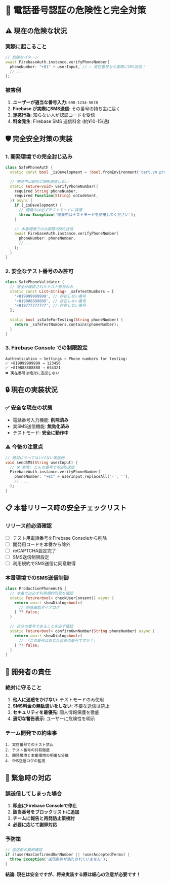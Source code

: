 # 🚨 電話番号認証の危険性と完全対策

## ⚠️ **現在の危険な状況**

### 実際に起こること
```dart
// 危険なパターン
await FirebaseAuth.instance.verifyPhoneNumber(
  phoneNumber: "+81" + userInput, // ← 実在番号なら実際にSMS送信！
  // ...
);
```

### 被害例
1. **ユーザーが適当な番号入力**: `090-1234-5678`
2. **Firebase が実際にSMS送信**: その番号の持ち主に届く
3. **迷惑行為**: 知らない人が認証コードを受信
4. **料金発生**: Firebase SMS 送信料金 (約¥10-15/通)

## 🛡️ **完全安全対策の実装**

### 1. 開発環境での完全封じ込み
```dart
class SafePhoneAuth {
  static const bool _isDevelopment = !bool.fromEnvironment('dart.vm.product');
  
  // 開発中は絶対にSMS送信しない
  static Future<void> verifyPhoneNumber({
    required String phoneNumber,
    required Function(String) onCodeSent,
  }) async {
    if (_isDevelopment) {
      // 開発中は必ずテストモードに誘導
      throw Exception('開発中はテストモードを使用してください');
    }
    
    // 本番環境でのみ実際のSMS送信
    await FirebaseAuth.instance.verifyPhoneNumber(
      phoneNumber: phoneNumber,
      // ...
    );
  }
}
```

### 2. 安全なテスト番号のみ許可
```dart
class SafePhoneValidator {
  // 安全が確認されたテスト番号のみ
  static const List<String> _safeTestNumbers = [
    '+819999999999', // 存在しない番号
    '+819888888888', // 存在しない番号
    '+819777777777', // 存在しない番号
  ];
  
  static bool isSafeForTesting(String phoneNumber) {
    return _safeTestNumbers.contains(phoneNumber);
  }
}
```

### 3. Firebase Console での制限設定
```
Authentication → Settings → Phone numbers for testing:
✅ +819999999999 → 123456
✅ +819888888888 → 654321
❌ 実在番号は絶対に追加しない
```

## 🔒 **現在の実装状況**

### ✅ 安全な現在の状態
- 電話番号入力機能: **削除済み**
- 実SMS送信機能: **無効化済み**
- テストモード: **安全に動作中**

### ⚠️ 今後の注意点
```dart
// 絶対にやってはいけない実装例
void sendSMS(String userInput) {
  // ❌ 危険: どんな番号でもSMS送信
  FirebaseAuth.instance.verifyPhoneNumber(
    phoneNumber: "+81" + userInput.replaceAll('-', ''),
    // ...
  );
}
```

## 📋 **本番リリース時の安全チェックリスト**

### リリース前必須確認
- [ ] テスト用電話番号をFirebase Consoleから削除
- [ ] 開発用コードを本番から除外
- [ ] reCAPTCHA設定完了
- [ ] SMS送信制限設定
- [ ] 利用規約でSMS送信に同意取得

### 本番環境でのSMS送信制御
```dart
class ProductionPhoneAuth {
  // 本番では必ず利用規約同意を確認
  static Future<bool> checkUserConsent() async {
    return await showDialog<bool>(
      // 同意確認ダイアログ
    ) ?? false;
  }
  
  // 自分の番号であることを必ず確認
  static Future<bool> confirmOwnNumber(String phoneNumber) async {
    return await showDialog<bool>(
      // 「この番号はあなた自身の番号ですか？」
    ) ?? false;
  }
}
```

## 🎯 **開発者の責任**

### 絶対に守ること
1. **他人に迷惑をかけない**: テストモードのみ使用
2. **SMS料金の無駄遣いをしない**: 不要な送信は禁止
3. **セキュリティを最優先**: 個人情報保護を徹底
4. **適切な警告表示**: ユーザーに危険性を明示

### チーム開発での約束事
```
1. 実在番号でのテスト禁止
2. テスト番号の共有徹底
3. 開発環境と本番環境の明確な分離
4. SMS送信ログの監視
```

## 🚨 **緊急時の対応**

### 誤送信してしまった場合
1. **即座にFirebase Consoleで停止**
2. **該当番号をブロックリストに追加**
3. **チームに報告と再発防止策検討**
4. **必要に応じて謝罪対応**

### 予防策
```dart
// 送信前の最終確認
if (!userHasConfirmedOwnNumber || !userAcceptedTerms) {
  throw Exception('送信条件が満たされていません');
}
```

**結論: 現在は安全ですが、将来実装する際は細心の注意が必要です！**